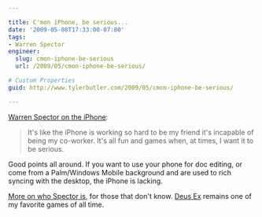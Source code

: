 ```yaml
---

title: C'mon iPhone, be serious...
date: '2009-05-08T17:33:00-07:00'
tags:
- Warren Spector
engineer:
  slug: cmon-iphone-be-serious
  url: /2009/05/cmon-iphone-be-serious/

# Custom Properties
guid: http://www.tylerbutler.com/2009/05/cmon-iphone-be-serious/

---
```


[Warren Spector on the iPhone][1]:

> It's like the iPhone is working so hard to be my friend it's incapable of
being my co-worker. It's all fun and games when, at times, I want it to be
serious.

Good points all around. If you want to use your phone for doc editing, or come
from a Palm/Windows Mobile background and are used to rich syncing with the
desktop, the iPhone is lacking.

[More on who Spector is][2], for those that don't know. [Deus Ex][3] remains
one of my favorite games of all time.

   [1]: http://junctionpoint.wordpress.com/2009/04/06/ive-joined-a-cult-the-iphone-cult/
   [2]: http://en.wikipedia.org/wiki/Warren_spector
   [3]: http://en.wikipedia.org/wiki/Deus_Ex

